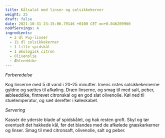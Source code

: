 ```yaml
---
title: Kålsalat med linser og solsikkekerner
weight: 25
draft: false
date: 2021-10-31 23:15:06.79146 +0100 CET m=+0.046209960
noOfServings: 4
ingredients:
  - 2 dl Puy-linser
  - 1½ dl solsikkekerner
  - 1 lille spidskål
  - 1 økologisk citron
  - Olivenolie
  - Æbleeddike
---
```




*Forberedelse*

Kog linserne med 5 dl vand i 20-25 minutter. Imens ristes
solsikkekernerne gyldne og sættes til afkøling. Dræn linserne, og smag
til med salt, peber, æbleeddike, fintrevet citronskal og en god slat
olivenolie. Køl ned til stuetemperatur, og sæt derefter i køleskabet.

*Servering*

Kassér de yderste blade af spidskålet, og hak resten groft. Skyl og tør
eventuelt det hakkede kål, før det blandes med de afkølede græskarkerner
og linser. Smag til med citronsaft, olivenolie, salt og peber.

